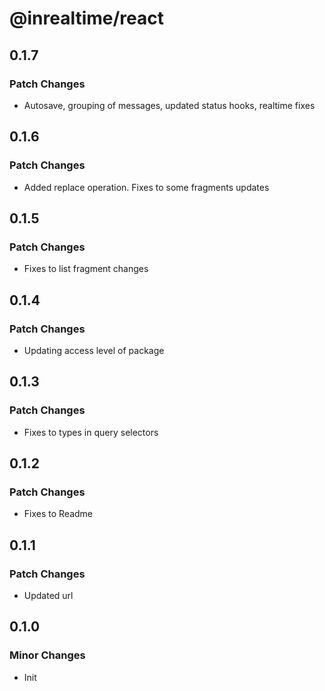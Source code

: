 # @inrealtime/react

## 0.1.7

### Patch Changes

- Autosave, grouping of messages, updated status hooks, realtime fixes

## 0.1.6

### Patch Changes

- Added replace operation. Fixes to some fragments updates

## 0.1.5

### Patch Changes

- Fixes to list fragment changes

## 0.1.4

### Patch Changes

- Updating access level of package

## 0.1.3

### Patch Changes

- Fixes to types in query selectors

## 0.1.2

### Patch Changes

- Fixes to Readme

## 0.1.1

### Patch Changes

- Updated url

## 0.1.0

### Minor Changes

- Init
